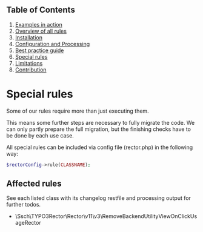 ## Table of Contents
1. [Examples in action](./examples_in_action.md)
1. [Overview of all rules](./all_rectors_overview.md)
1. [Installation](./installation.md)
1. [Configuration and Processing](./configuration_and_processing.md)
1. [Best practice guide](./best_practice_guide.md)
1. [Special rules](./special_rules.md)
1. [Limitations](./limitations.md)
1. [Contribution](./contribution.md)

# Special rules

Some of our rules require more than just executing them.

This means some further steps are necessary to fully migrate the code. We can only partly prepare the full migration,
but the finishing checks have to be done by each use case.

All special rules can be included via config file (rector.php) in the following way:

```php
$rectorConfig->rule(CLASSNAME);
```

## Affected rules

See each listed class with its changelog restfile and processing output for further todos.

- \Ssch\TYPO3Rector\Rector\v11\v3\RemoveBackendUtilityViewOnClickUsageRector
